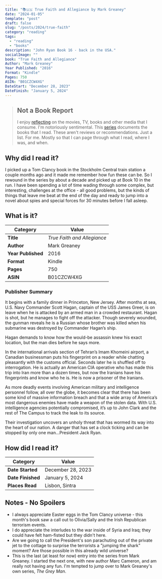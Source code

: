 ```yaml
---
title: "📚🇺🇸 True Faith and Allegiance by Mark Greaney"
date: "2024-01-05"
template: "post"
draft: false
slug: "/posts/2024/true-faith"
category: "reading"
tags:
  - "reading"
  - "books"
description: "John Ryan Book 16 - back in the USA."
socialImage: ""
book: "True Faith and Allegiance"
Author: "Mark Greaney"
Year Published: "2016"
Format: "Kindle"
Pages: 750
ASIN: "B01CZCW4XG"
DateStart: "December 28, 2023"
DateFinish: "January 5, 2024"
---
```


> ## Not a Book Report
> I enjoy [reflecting](https://blog.samrhea.com/posts/2019/analyze-media-habits) on the movies, TV, books and other media that I consume. I'm notoriously sentimental. This [series](https://blog.samrhea.com/category/reading) documents the books that I read. These aren't reviews or recommendations. Just a list. For me. Mostly so that I can page through what I read, where I was, and when.

## Why did I read it?
I picked up a Tom Clancy book in the Stockholm Central train station a couple months ago and it made me remember how fun these can be. So I rewound in the series by about a decade and picked up at Book 10 in the run. I have been spending a lot of time wading through some complex, but interesting, challenges at the office - all good problems, but the kinds of things that leave me beat at the end of the day and ready to jump into a novel about spies and special forces for 30 minutes before I fall asleep.

## What is it?
|Category|Value|
|---|---|
|**Title**|*True Faith and Allegiance*|
|**Author**|Mark Greaney|
|**Year Published**|2016|
|**Format**|Kindle|
|**Pages**|750|
|**ASIN**|B01CZCW4XG|

### Publisher Summary

It begins with a family dinner in Princeton, New Jersey. After months at sea, U.S. Navy Commander Scott Hagan, captain of the USS James Greer, is on leave when he is attacked by an armed man in a crowded restaurant. Hagan is shot, but he manages to fight off the attacker. Though severely wounded, the gunman reveals he is a Russian whose brother was killed when his submarine was destroyed by Commander Hagan’s ship.

Hagan demands to know how the would-be assassin knew his exact location, but the man dies before he says more.

In the international arrivals section of Tehran’s Imam Khomeini airport, a Canadian businessman puts his fingerprint on a reader while chatting pleasantly with the customs official. Seconds later he is shuffled off to interrogation. He is actually an American CIA operative who has made this trip into Iran more than a dozen times, but now the Iranians have his fingerprints and know who he is. He is now a prisoner of the Iranians.

As more deadly events involving American military and intelligence personnel follow, all over the globe, it becomes clear that there has been some kind of massive information breach and that a wide array of America’s most dangerous enemies have made a weapon of the stolen data. With U.S. intelligence agencies potentially compromised, it’s up to John Clark and the rest of The Campus to track the leak to its source.

Their investigation uncovers an unholy threat that has wormed its way into the heart of our nation. A danger that has set a clock ticking and can be stopped by only one man...President Jack Ryan.

## How did I read it?
|Category|Value|
|---|---|
|**Date Started**|December 28, 2023|
|**Date Finished**|January 5, 2024|
|**Places Read**|Lisbon, Sintra|

## Notes - No Spoilers
* I always appreciate Easter eggs in the Tom Clancy universe - this month's book saw a call out to Olivia/Sally and the Irish Republican terrorism events.
* I do appreciate the interludes to the war inside of Syria and Iraq; they could have felt ham-fisted but they didn't here.
* Are we going to call the President's son parachuting out of the private jet to the cottage to surprise the terrorists a "jumping the shark" moment? Are those possible in this already wild universe?
* This is the last (at least for now) entry into the series from Mark Greaney. I started the next one, with new author Marc Cameron, and am really not having any fun. I'm tempted to jump over to Mark Greaney's own series, _The Grey Man_.
